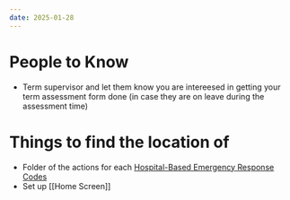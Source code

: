 ```yaml
---
date: 2025-01-28
---
```

# People to Know
- Term supervisor and let them know you are intereesed in getting your term assessment form done (in case they are on leave during the assessment time)
# Things to find the location of
- Folder of the actions for each [Hospital-Based Emergency Response Codes](00%20Reference/Other%20Reference/Hospital-Based%20Emergency%20Response%20Codes.md)
- Set up [[Home Screen]]